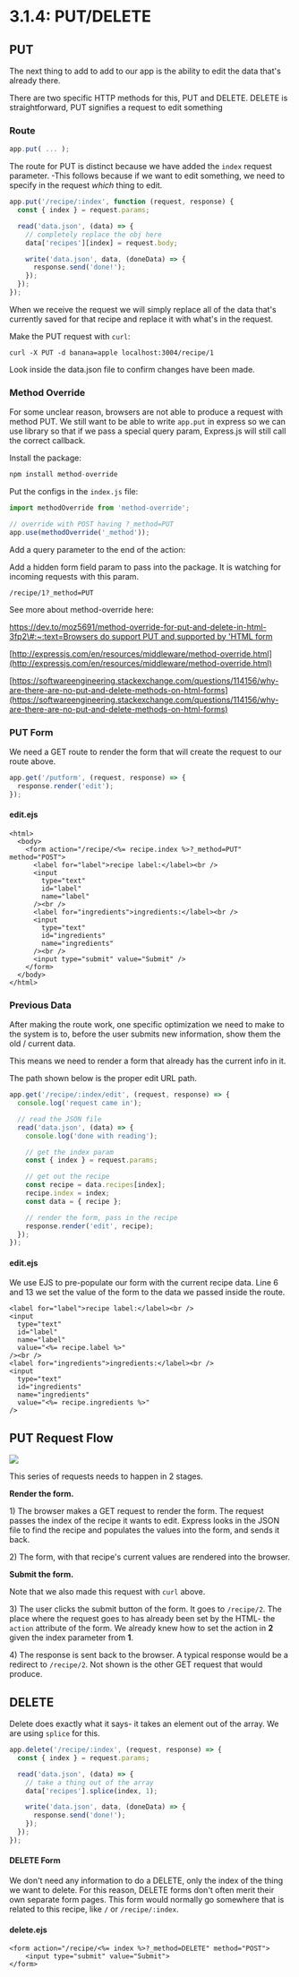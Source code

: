 # 3.1.4: PUT/DELETE

## PUT

The next thing to add to add to our app is the ability to edit the data that's already there.

There are two specific HTTP methods for this, PUT and DELETE. DELETE is straightforward, PUT signifies a request to edit something

### Route

```javascript
app.put( ... );
```

The route for PUT is distinct because we have added the `index` request parameter. -This follows because if we want to edit something, we need to specify in the request _which_ thing to edit.

```javascript
app.put('/recipe/:index', function (request, response) {
  const { index } = request.params;

  read('data.json', (data) => {
    // completely replace the obj here
    data['recipes'][index] = request.body;

    write('data.json', data, (doneData) => {
      response.send('done!');
    });
  });
});
```

When we receive the request we will simply replace all of the data that's currently saved for that recipe and replace it with what's in the request.

Make the PUT request with `curl`:

```markup
curl -X PUT -d banana=apple localhost:3004/recipe/1
```

Look inside the data.json file to confirm changes have been made.

### Method Override

For some unclear reason, browsers are not able to produce a request with method PUT. We still want to be able to write `app.put` in express so we can use library so that if we pass a special query param, Express.js will still call the correct callback.

Install the package:

```javascript
npm install method-override
```

Put the configs in the `index.js` file:

```javascript
import methodOverride from 'method-override';

// override with POST having ?_method=PUT
app.use(methodOverride('_method'));
```

Add a query parameter to the end of the action:

Add a hidden form field param to pass into the package. It is watching for incoming requests with this param.

```markup
/recipe/1?_method=PUT
```

See more about method-override here:

[https://dev.to/moz5691/method-override-for-put-and-delete-in-html-3fp2\#:~:text=Browsers do support PUT and,supported by 'HTML form](https://dev.to/moz5691/method-override-for-put-and-delete-in-html-3fp2]%28https://dev.to/moz5691/method-override-for-put-and-delete-in-html-3fp2]%28https://dev.to/moz5691/method-override-for-put-and-delete-in-html-3fp2#:~:text=Browsers%20do%20support%20PUT%20and,supported%20by%20'HTML%20form)

[http://expressjs.com/en/resources/middleware/method-override.html](http://expressjs.com/en/resources/middleware/method-override.html)  
  
[https://softwareengineering.stackexchange.com/questions/114156/why-are-there-are-no-put-and-delete-methods-on-html-forms](https://softwareengineering.stackexchange.com/questions/114156/why-are-there-are-no-put-and-delete-methods-on-html-forms)

### PUT Form

We need a GET route to render the form that will create the request to our route above.

```javascript
app.get('/putform', (request, response) => {
  response.render('edit');
});
```

#### edit.ejs

```markup
<html>
  <body>
    <form action="/recipe/<%= recipe.index %>?_method=PUT" method="POST">
      <label for="label">recipe label:</label><br />
      <input
        type="text"
        id="label"
        name="label"
      /><br />
      <label for="ingredients">ingredients:</label><br />
      <input
        type="text"
        id="ingredients"
        name="ingredients"
      /><br />
      <input type="submit" value="Submit" />
    </form>
  </body>
</html>
```

### Previous Data

After making the route work, one specific optimization we need to make to the system is to, before the user submits new information, show them the old / current data.

This means we need to render a form that already has the current info in it.

The path shown below is the proper edit URL path.

```javascript
app.get('/recipe/:index/edit', (request, response) => {
  console.log('request came in');

  // read the JSON file
  read('data.json', (data) => {
    console.log('done with reading');

    // get the index param
    const { index } = request.params;

    // get out the recipe
    const recipe = data.recipes[index];
    recipe.index = index;
    const data = { recipe };

    // render the form, pass in the recipe
    response.render('edit', recipe);
  });
});
```

#### edit.ejs

We use EJS to pre-populate our form with the current recipe data. Line 6 and 13 we set the value of the form to the data we passed inside the route.

```markup
<label for="label">recipe label:</label><br />
<input
  type="text"
  id="label"
  name="label"
  value="<%= recipe.label %>"
/><br />
<label for="ingredients">ingredients:</label><br />
<input
  type="text"
  id="ingredients"
  name="ingredients"
  value="<%= recipe.ingredients %>"
/>
```

## PUT Request Flow

![](../../.gitbook/assets/put.jpg)

This series of requests needs to happen in 2 stages.

**Render the form.**

1\) The browser makes a GET request to render the form. The request passes the index of the recipe it wants to edit. Express looks in the JSON file to find the recipe and populates the values into the form, and sends it back.

2\) The form, with that recipe's current values are rendered into the browser.

**Submit the form.**

Note that we also made this request with `curl` above.

3\) The user clicks the submit button of the form. It goes to `/recipe/2`. The place where the request goes to has already been set by the HTML- the `action` attribute of the form. We already knew how to set the action in **2** given the index parameter from **1**.

4\) The response is sent back to the browser. A typical response would be a redirect to `/recipe/2`. Not shown is the other GET request that would produce.

## DELETE

Delete does exactly what it says- it takes an element out of the array. We are using `splice` for this.

```javascript
app.delete('/recipe/:index', (request, response) => {
  const { index } = request.params;

  read('data.json', (data) => {
    // take a thing out of the array
    data['recipes'].splice(index, 1);

    write('data.json', data, (doneData) => {
      response.send('done!');
    });
  });
});
```

#### DELETE Form

We don't need any information to do a DELETE, only the index of the thing we want to delete. For this reason, DELETE forms don't often merit their own separate form pages. This form would normally go somewhere that is related to this recipe, like `/` or `/recipe/:index`.

#### delete.ejs

```markup
<form action="/recipe/<%= index %>?_method=DELETE" method="POST">
    <input type="submit" value="Submit">
</form>
```

